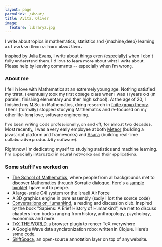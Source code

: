 ```yaml
---
layout: page
permalink: /about/
title: Avital Oliver
image:
  feature: library2.jpg
---
```


I write about topics in mathematics, statistics and {machine,deep} learning as I
work on them or learn about them.

Inspired by [Julia Evans](http://jvns.ca/), I write about things even
(especially) when I don't fully understand them. I'd love to learn
more about what I write about. Please help by leaving comments --
especially when I'm wrong.

### About me

I fell in love with Mathematics at an extremely young age. Nothing
satisfied my thirst. I eventually took my first college class when I
was 11 years old (in parallel, finishing elementary and then high
school). At the age of 20, I finished my M.Sc. in Mathematics, doing
research in [finite group
theory](http://www.sciencedirect.com/science/article/pii/S0021869304001863). Then
I (formally) stopped studying Mathematics and re-focused on my other
life-long love, software engineering.

I've been writing code professionally, on and off, for almost two
decades. Most recently, I was a very early employee at both
[Meteor](https://github.com/meteor/meteor) (building a javascript platform and frameworks)
and [Asana](https://asana.com/company) (building real-time
collaborative productivity software).

Right now I'm dedicating myself to studying statistics and machine
learning.  I'm especially interested in neural networks and their
applications.

### Some stuff I've worked on

* [The School of Mathematics](http://thewe.net/math/), where people from all backgrounds met
  to discover Mathematics through Socratic dialogue.
  Here's a [sample booklet](http://thewe.net/files/shapes_v2_web.pdf) I gave out to people.
* A large-scale C4I system for the Israeli Air Force
* A 3D graphics engine in pure assembly (sadly I lost the source code)
* [Conversations on Humankind](http://web.archive.org/web/20150726235949/http://www.meetup.com/Conversations-on-Humankind), a reading and discussion club. Inspired by the book "Sapiens: A Brief History of Humankind", we met to discuss chapters from books ranging from history, anthropology, psychology,
  economics and more.
* [TeX THE WORLD](http://thewe.net/tex), a browser plugin to render TeX everywhere
* A Google Wave data synchronization robot written in Clojure.
  Here's some [code](https://github.com/avital/thewe-clojure-relay/blob/master/clj/thewe.clj).
* [ShiftSpace](http://web.archive.org/web/20110628211734/http://www.shiftspace.org/),
  an open-source annotation layer on top of any website.



